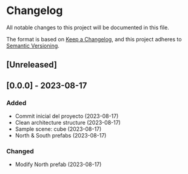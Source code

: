 # Changelog

All notable changes to this project will be documented in this file.

The format is based on [Keep a Changelog](https://keepachangelog.com/en/1.0.0/),
and this project adheres to [Semantic Versioning](https://semver.org/spec/v2.0.0.html).

## [Unreleased]

## [0.0.0] - 2023-08-17

### Added

- Commit inicial del proyecto (2023-08-17)
- Clean architecture structure (2023-08-17)
- Sample scene: cube (2023-08-17)
- North & South prefabs (2023-08-17)

### Changed

- Modify North prefab (2023-08-17)
